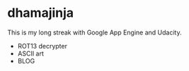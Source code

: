 dhamajinja
==========

This is my long streak with Google App Engine and Udacity.
* ROT13 decrypter
* ASCII art
* BLOG